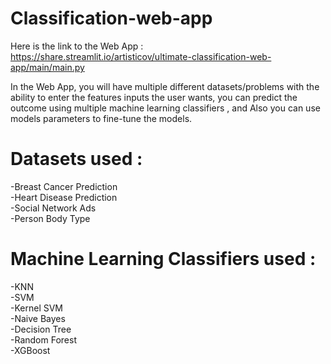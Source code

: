 # Classification-web-app

Here is the link to the Web App :
https://share.streamlit.io/artisticov/ultimate-classification-web-app/main/main.py

In the Web App, you will have multiple different datasets/problems with the ability to enter the features inputs the user wants, you can predict the outcome using multiple machine learning classifiers , and Also you can use models parameters to fine-tune the models.

# Datasets used :
-Breast Cancer Prediction  
-Heart Disease Prediction  
-Social Network Ads  
-Person Body Type  

# Machine Learning Classifiers used :
-KNN  
-SVM  
-Kernel SVM  
-Naive Bayes  
-Decision Tree  
-Random Forest   
-XGBoost  

